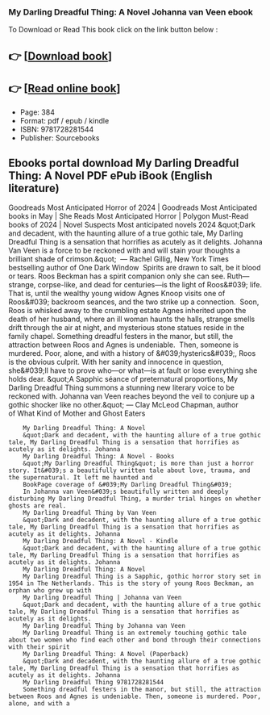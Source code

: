 ### My Darling Dreadful Thing: A Novel Johanna van Veen ebook

To Download or Read This book click on the link button below :

## 👉  [**[Download book](http://filesbooks.info/download.php?group=book&from=github.com&id=709731&lnk=1064 "Download book")**]

## 👉  [**[Read online book](http://filesbooks.info/download.php?group=book&from=github.com&id=709731&lnk=1064 "Read online book")**]


* Page: 384
* Format: pdf / epub / kindle
* ISBN: 9781728281544
* Publisher: Sourcebooks



## Ebooks portal download My Darling Dreadful Thing: A Novel PDF ePub iBook (English literature)



Goodreads Most Anticipated Horror of 2024 | Goodreads Most Anticipated books in May | She Reads Most Anticipated Horror | Polygon Must-Read books of 2024 | Novel Suspects Most anticipated novels 2024 &amp;quot;Dark and decadent, with the haunting allure of a true gothic tale, My Darling Dreadful Thing is a sensation that horrifies as acutely as it delights. Johanna Van Veen is a force to be reckoned with and will stain your thoughts a brilliant shade of crimson.&amp;quot;  — Rachel Gillig, New York Times bestselling author of One Dark Window  Spirits are drawn to salt, be it blood or tears. Roos Beckman has a spirit companion only she can see. Ruth—strange, corpse-like, and dead for centuries—is the light of Roos&amp;#039; life. That is, until the wealthy young widow Agnes Knoop visits one of Roos&amp;#039; backroom seances, and the two strike up a connection.  Soon, Roos is whisked away to the crumbling estate Agnes inherited upon the death of her husband, where an ill woman haunts the halls, strange smells drift through the air at night, and mysterious stone statues reside in the family chapel. Something dreadful festers in the manor, but still, the attraction between Roos and Agnes is undeniable.  Then, someone is murdered. Poor, alone, and with a history of &amp;#039;hysterics&amp;#039;, Roos is the obvious culprit. With her sanity and innocence in question, she&amp;#039;ll have to prove who—or what—is at fault or lose everything she holds dear. &amp;quot;A Sapphic séance of preternatural proportions, My Darling Dreadful Thing summons a stunning new literary voice to be reckoned with. Johanna van Veen reaches beyond the veil to conjure up a gothic shocker like no other.&amp;quot; — Clay McLeod Chapman, author of What Kind of Mother and Ghost Eaters


        My Darling Dreadful Thing: A Novel
        &quot;Dark and decadent, with the haunting allure of a true gothic tale, My Darling Dreadful Thing is a sensation that horrifies as acutely as it delights. Johanna 
        My Darling Dreadful Thing: A Novel - Books
        &quot;My Darling Dreadful Thing&quot; is more than just a horror story. It&#039;s a beautifully written tale about love, trauma, and the supernatural. It left me haunted and 
        BookPage coverage of &#039;My Darling Dreadful Thing&#039;
        In Johanna van Veen&#039;s beautifully written and deeply disturbing My Darling Dreadful Thing, a murder trial hinges on whether ghosts are real.
        My Darling Dreadful Thing by Van Veen
        &quot;Dark and decadent, with the haunting allure of a true gothic tale, My Darling Dreadful Thing is a sensation that horrifies as acutely as it delights. Johanna 
        My Darling Dreadful Thing: A Novel - Kindle
        &quot;Dark and decadent, with the haunting allure of a true gothic tale, My Darling Dreadful Thing is a sensation that horrifies as acutely as it delights. Johanna 
        My Darling Dreadful Thing: A Novel
        My Darling Dreadful Thing is a Sapphic, gothic horror story set in 1954 in The Netherlands. This is the story of young Roos Beckman, an orphan who grew up with 
        My Darling Dreadful Thing | Johanna van Veen
        &quot;Dark and decadent, with the haunting allure of a true gothic tale, My Darling Dreadful Thing is a sensation that horrifies as acutely as it delights.
        My Darling Dreadful Thing by Johanna van Veen
        My Darling Dreadful Thing is an extremely touching gothic tale about two women who find each other and bond through their connections with their spirit 
        My Darling Dreadful Thing: A Novel (Paperback)
        &quot;Dark and decadent, with the haunting allure of a true gothic tale, My Darling Dreadful Thing is a sensation that horrifies as acutely as it delights. Johanna 
        My Darling Dreadful Thing 9781728281544
        Something dreadful festers in the manor, but still, the attraction between Roos and Agnes is undeniable. Then, someone is murdered. Poor, alone, and with a 
    




